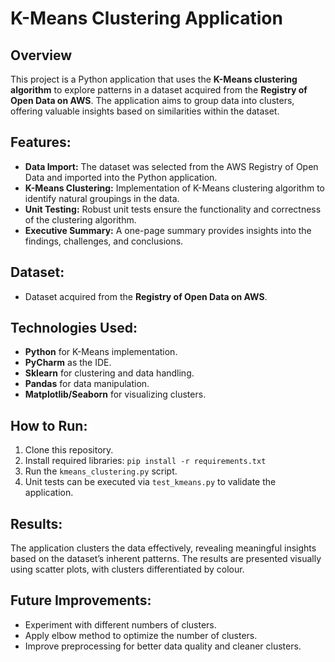 # K-Means Clustering Application

## Overview
This project is a Python application that uses the **K-Means clustering algorithm** to explore patterns in a dataset acquired from the **Registry of Open Data on AWS**. The application aims to group data into clusters, offering valuable insights based on similarities within the dataset. 

## Features:
- **Data Import:** The dataset was selected from the AWS Registry of Open Data and imported into the Python application.
- **K-Means Clustering:** Implementation of K-Means clustering algorithm to identify natural groupings in the data.
- **Unit Testing:** Robust unit tests ensure the functionality and correctness of the clustering algorithm.
- **Executive Summary:** A one-page summary provides insights into the findings, challenges, and conclusions.

## Dataset:
- Dataset acquired from the **Registry of Open Data on AWS**.
  
## Technologies Used:
- **Python** for K-Means implementation.
- **PyCharm** as the IDE.
- **Sklearn** for clustering and data handling.
- **Pandas** for data manipulation.
- **Matplotlib/Seaborn** for visualizing clusters.

## How to Run:
1. Clone this repository.
2. Install required libraries: `pip install -r requirements.txt`
3. Run the `kmeans_clustering.py` script.
4. Unit tests can be executed via `test_kmeans.py` to validate the application.

## Results:
The application clusters the data effectively, revealing meaningful insights based on the dataset’s inherent patterns. The results are presented visually using scatter plots, with clusters differentiated by colour.

## Future Improvements:
- Experiment with different numbers of clusters.
- Apply elbow method to optimize the number of clusters.
- Improve preprocessing for better data quality and cleaner clusters.

